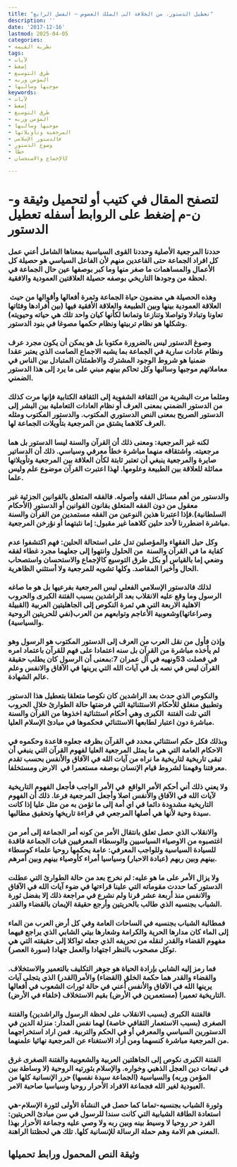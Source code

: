 ```yaml
---
title: "تعطيل الدستور، من الخلافة الى الملك العضوض – الفصل الرابع"
description: ''
date: '2017-12-16'
lastmod: 2025-04-05
categories:
- نظرية القيمة
tags:
- لآيات
- إضغط
- طرق التوسيع
- المؤمن وربه
- موجبها وسالبها
keywords:
- لآيات
- إضغط
- طرق التوسيع
- المؤمن وربه
- موجبها وسالبها
- المرجعية وتأويلاتها
- فالدستور الإسلامي
- وصوغ الدستور
- خطأ
- كالإجماع والاستحسان

---
```

# **لتصفح المقال في كتيب أو لتحميل وثيقة و-ن-م إضغط على الروابط أسفله** **تعطيل الدستور**

### حددنا المرجعية الأصلية وحددنا القوى السياسية بمعناها الشامل أعني عمل كل افراد الجماعة حتى القاعدين منهم لأن الفاعل السياسي هو حصيلة كل الأعمال والمساهمات ما صغر منها وما كبر بوصفها عين حال الجماعة في لحظة من وجودها التاريخي بوصفه حصيلة العلاقتين العمودية والافقية.

### وهذه الحصيلة هي مضمون حياة الجماعة وثمرة أفعالها وأقوالها من حيث  العلاقة العمودية بينها وبين الطبيعة والعلاقة الأفقية فيها (بين أفرادها وفئاتها تعاونا وتبادلا وتواصلا وتنازعا وتمانعا لكأنها كيان واحد تلك هي حياته وحيويته) وشكلها هو نظام تربيتها ونظام حكمها مصوغا في بنود الدستور.

### وصوغ الدستور ليس بالضرورة مكتوبا بل هو يمكن أن يكون مجرد عرف ونظام عادات سارية في الجماعة بما يشبه الاجماع الصامت الذي يعتبر عقدا ضمنيا هو شروط الوجود المشترك والاطمئنان المتبادل بين الناس في معاملاتهم موجبها وسالبها وكل تحاكم بينهم مبني على ما يرد إلى هذا الدستور الضمني.

### ومثلما مرت البشرية من الثقافة الشفوية إلى الثقافة الكتابية فإنها مرت كذلك من الدستور الضمني بمعنى العرف أو نظام العادات التعاملية بين البشر إلى الدستور الصريح بمعنى النص الدستوري المكتوب. والدستور المكتوب ومثله العرف كلاهما يشتق من المرجعية بتأويلات الجماعة لها.

### لكنه غير المرجعية: ومعنى ذلك أن القرآن والسنة ليسا الدستور بل هما مرجعيته. واشتقاقه منهما مباشرة خطأ معرفي وسياسي. ذلك أن الدساتير صايرة والمرجعية ينبغي أن تعتبر ثابتة لكأن العلاقة بين المرجعية وتأويلاتها مماثلة للعلاقة بين الطبيعة وعلومها. لهذا اعتبرت القرآن موضوع علم وليس علما.

### والدستور من أهم مسائل الفقه وأصوله. فالفقه المتعلق بالقوانين الجزئية غير معقول من دون الفقه المتعلق بقانون القوانين أو الدستور (الأحكام السلطانية).فإذا اعتبرنا هذين النوعين من الفقه مستمدين من القرآن والسنة مباشرة اضطررنا لأحد حلين كلاهما غير مقبول: إما نثبتهما أو نؤرخن المرجعية.

### وكل حيل الفقهاء والمؤصلين تدل على استحالة الحلين: فهم اكتشفوا عدم كفاية ما في القرآن والسنة  من الحلول وانتهوا إلى جعلهما مجرد غطاء لفقه وضعي إما بالقياس أو بكل طرق التوسيع كالإجماع والاستحسان واستصحاب الحال وأخيرا المقاصد. وكلها تشويه للمرجعية ولا أستثني الظاهرية.

### لذلك فالدستور الإسلامي الفعلي ليس المرجعية بفرعيها بل هو ما صاغه الرسول وما وقع عليه الانقلاب بعد الراشدين بسبب الفتنة الكبرى والحروب الاهلية الاربعة التي هي ثمرة النكوص إلى الجاهليتين العربية (القبيلة وصراعاتها)وشعوبية الأعاجم وتوابعهم من العرب(نفي للحريتين الروحية والسياسية).

### وإذن فأول من نقل العرب من العرف إلى الدستور المكتوب هو الرسول وهو لم يأخذه مباشرة من القرآن بل سنه اعتمادا على فهم للقرآن باعتماد امره في فصلت 53ونهيه في آل عمران 7:بمعنى أن الرسول كان يطلب حقيقة القرآن ليس في نصه بل في آيات الله التي يرينها في الآفاق والانفس وعلم عالم الشهادة.

### والنكوص الذي حدث بعد الراشدين كان نكوصا متعلقا بتعطيل هذا الدستور وتطبيق منغلق للأحكام الاستثنائية التي فرضتها حالة الطوارئ خلال الحروب التي تلت الفتنة  الكبرى وهي أحكام استثنائية اخذوها من القرآن والسنة مباشرة دون اعتبار لطابعها الاستثنائي فحكموها في مبادئ الإسلام العليا.

### وبذلك فكل حكم استثنائي محدد في القرآن بظرفه جعلوه قاعدة وحكموه في الاحكام العامة التي هي ما يمثل المرجعية العليا لفهوم القرآن التي ينبغي أن تبقى تاريخية لتاريخية ما نراه من آيات الله في الآفاق والأنفس بحسب تقدم معرفتنا وفهمنا لشروط قيام الإنسان بوصفه مستعمرا في  الارض ومستخلفا.

### ولا يعني ذلك أني أحكم الأمر الواقع  في الأمر الواجب فأجعل الفهوم التاريخية لآيات الله في الآفاق والأنفس اصلا وأجعل المرجعية فرعا. ذلك أن الفهوم التاريخية مشدودة دائما في اي أمة إلى ما تؤمن به من مثل عليا إذا كانت سيدة وحية لأنها هي أصلها المرجعي في قراءة تاريخها وتحقيق مطالبها.

### والانقلاب الذي حصل تعلق بانتقال الأمر من كونه أمر الجماعة إلى أمر من اغتصبوه من الاوصياء السياسيين والوسطاء المعرفيين فبات الجماعة فاقدة للسيادة السياسية وللواجب المعرفي: عامة يحكمها روحيا علماء كوسطاء بينهم وبين ربهم (عبادة الاحبار) وسياسيا أمراء كأوصياء بينهم وبين أمرهم.

### ولا يزال الأمر على ما هو عليه: لم نخرج بعد من حالة الطوارئ التي عطلت الدستور كما حددت مقوماته التي علينا قراءتها في ضوء آيات الله في الآفاق والانفس منذ أربعة عشر قرنا ولم نشرع في مراجعة ذلك إلا بفضل ثورة الشباب بجنسيه الذي طالب بالحريتين وأرجع حقيقة الإيمان بالقضاء والقدر.

### فمطالبة الشباب بجنسيه في الساحات العامة وفي كل أرض العرب من الماء إلى الماء كان مدارها الحرية والكرامة وشعارها بيتي الشابي الذي يراجع فيهما مفهوم القضاء والقدر لنقله من تحريفه الذي جعله تواكلا إلى حقيقته التي هي توكل مصحوب بالنظر اجتهادا والعمل جهادا (سورة العصر).

### فما رمز إليه الشابي بإرادة الحياة هو جوهر التكليف بالتعمير والاستخلاف. والقضاء والقدر هما حكمة الخلق (القضاء) والأمر(القدر) الذي يتجلى آيات يرينها الله في الآفاق والأنفس أعني في حالة ثورات الشعوب في أفعالها التاريخية تعميرا (مستعمرين في الأرض) بقيم الاستخلاف (خلفاء في الأرض).

### فالفتنة الكبرى (بسبب الانقلاب على لحظة الرسول والراشدين) والفتنة الصغرى (بسبب الاستعمار الثقافي خاصة) لهما نفس المدار: منزلة الدين في الدستورين السياسي والمعرفي أو في الحكم والتربية. فمن اراد استخراجهما من المرجعية مباشرة كنسهما ومن أراد الاستغناء عن المرجعية نهائيا علمنهما.

### الفتنة الكبرى نكوص إلى الجاهلتين العربية والشعوبية والفتنة الصغرى غرق في تبعات دين العجل الذهبي وخواره. والإسلام بثورتيه الروحية (لا وساطة بين المؤمن وربه) والسياسية (الجماعة سيدة نفسها) حرر الإنسانية كلها من العبودية لغير الله فجماعة الافراد الأحرار روحيا وسياسيا صاحبة الامر.

### وثورة الشباب بجنسيه-تماما كما حصل في النشأة الأولى لثورة الإسلام-هي استعادة الطاقة الشبابية التي كانت سندا للرسول في سن مبادئ الحريتين: الفرد حر روحيا لا وسيط بينه وبين ربه ولا وصي عليه وجماعة الأحرار بهذا المعنى هم الامة وهم حملة الرسالة للإنسانية كلها. تلك هي لحظتنا الراهنة.

## وثيقة النص المحمول ورابط تحميلها

###
